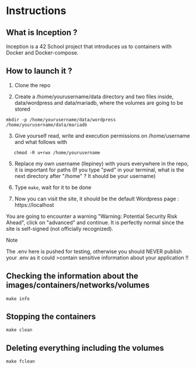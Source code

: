 # Instructions

## What is Inception ?
Inception is a 42 School project that introduces us to containers with Docker and Docker-compose.


## How to launch it ?
1) Clone the repo

2) Create a /home/yourusername/data directory and two files inside, data/wordpress and data/mariadb, where the volumes are going to be stored
```
mkdir -p /home/yourusername/data/wordpress /home/yourusername/data/mariadb
```

3) Give yourself read, write and execution permissions on /home/username and what follows with
```
   chmod -R u+rwx /home/yourusername
```

5) Replace my own username (llepiney) with yours everywhere in the repo, it is important for paths
  (If you type "pwd" in your terminal, what is the next directory after "/home" ? It should be your username)
  
6) Type ```make```, wait for it to be done

7) Now you can visit the site, it should be the default Wordpress page :
   https://localhost

You are going to encounter a warning "Warning: Potential Security Risk Ahead", click on "advanced" and continue.
It is perfectly normal since the site is self-signed (not officially recognized).

>[!NOTE]
>The .env here is pushed for testing, otherwise you should NEVER publish your .env as it could >contain sensitive information about your application !!

## Checking the information about the images/containers/networks/volumes
```
make info
```

## Stopping the containers
```
make clean
```

## Deleting everything including the volumes
```
make fclean
```
